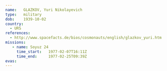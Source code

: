 ```yaml
---
name:	GLAZKOV, Yuri Nikolayevich
type:	military
dob:	1939-10-02
country:
  - URS
references:
  - http://www.spacefacts.de/bios/cosmonauts/english/glazkov_yuri.htm
missions:
   - name: Soyuz 24
     time_start:   1977-02-07T16:11Z
     time_end:     1977-02-25T09:39Z
evas:
---
```


